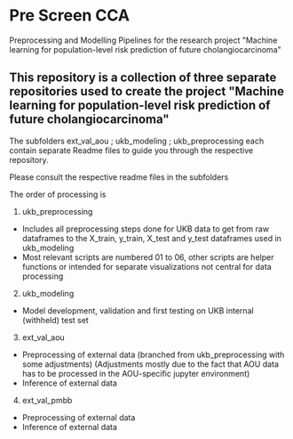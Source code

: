 # Pre Screen CCA
Preprocessing and Modelling Pipelines for the research project "Machine learning for population-level risk prediction of future cholangiocarcinoma"

## This repository is a collection of three separate repositories used to create the project "Machine learning for population-level risk prediction of future cholangiocarcinoma"

The subfolders ext_val_aou ; ukb_modeling ; ukb_preprocessing each contain separate Readme files to guide you through the respective repository.

Please consult the respective readme files in the subfolders

The order of processing is

1. ukb_preprocessing
- Includes all preprocessing steps done for UKB data to get from raw dataframes to the X_train, y_train, X_test and y_test dataframes used in ukb_modeling
- Most relevant scripts are numbered 01 to 06, other scripts are helper functions or intended for separate visualizations not central for data processing


2. ukb_modeling
- Model development, validation and first testing on UKB internal (withheld) test set


3. ext_val_aou
- Preprocessing of external data (branched from ukb_preprocessing with some adjustments)
(Adjustments mostly due to the fact that AOU data has to be processed in the AOU-specific jupyter environment)
- Inference of external data

4. ext_val_pmbb
- Preprocessing of external data
- Inference of external data